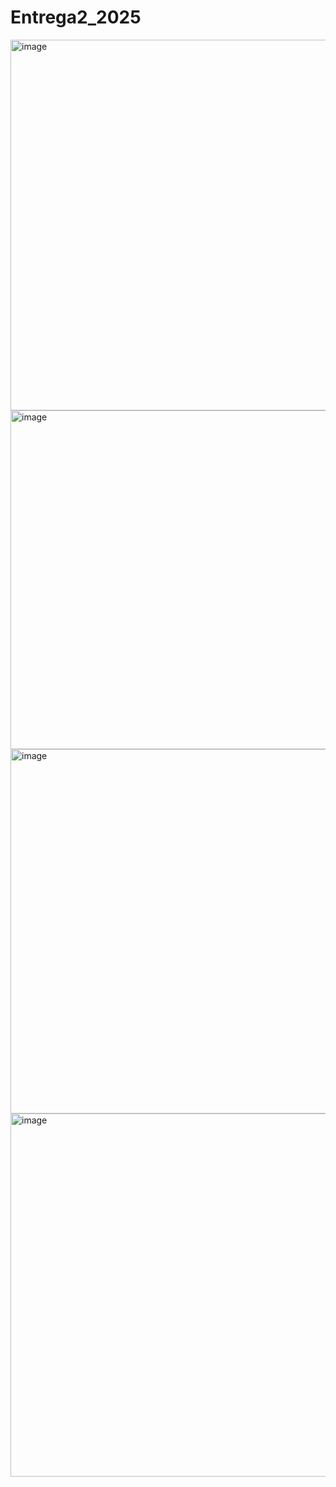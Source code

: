 # Entrega2_2025
<img width="593" alt="image" src="https://github.com/user-attachments/assets/324740a8-d918-4e02-a926-d56d8869de32" />
<img width="542" alt="image" src="https://github.com/user-attachments/assets/1a2dc32c-ddf7-4fe7-b9b0-d922e2c570ed" />
<img width="583" alt="image" src="https://github.com/user-attachments/assets/69ba5886-fe65-4f91-a30f-39a41aa67e78" />
<img width="581" alt="image" src="https://github.com/user-attachments/assets/bb8a3ab9-b27b-43fd-bfa3-61dcdcf9de5b" />



